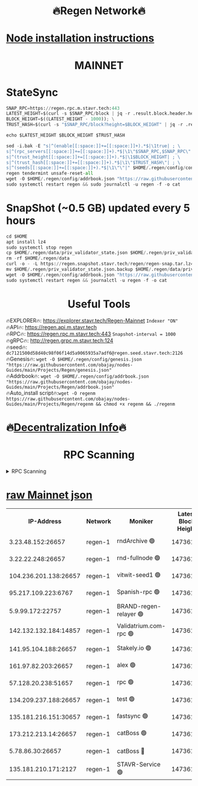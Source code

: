 <h1 align="center"> 🔥Regen Network🔥</h1>

[Node installation instructions](https://github.com/obajay/nodes-Guides/tree/main/Projects/Regen)
=
<h1 align="center"> MAINNET</h1>

# StateSync
```python
SNAP_RPC=https://regen.rpc.m.stavr.tech:443
LATEST_HEIGHT=$(curl -s $SNAP_RPC/block | jq -r .result.block.header.height); \
BLOCK_HEIGHT=$((LATEST_HEIGHT - 1000)); \
TRUST_HASH=$(curl -s "$SNAP_RPC/block?height=$BLOCK_HEIGHT" | jq -r .result.block_id.hash)

echo $LATEST_HEIGHT $BLOCK_HEIGHT $TRUST_HASH

sed -i.bak -E "s|^(enable[[:space:]]+=[[:space:]]+).*$|\1true| ; \
s|^(rpc_servers[[:space:]]+=[[:space:]]+).*$|\1\"$SNAP_RPC,$SNAP_RPC\"| ; \
s|^(trust_height[[:space:]]+=[[:space:]]+).*$|\1$BLOCK_HEIGHT| ; \
s|^(trust_hash[[:space:]]+=[[:space:]]+).*$|\1\"$TRUST_HASH\"| ; \
s|^(seeds[[:space:]]+=[[:space:]]+).*$|\1\"\"|" $HOME/.regen/config/config.toml
regen tendermint unsafe-reset-all
wget -O $HOME/.regen/config/addrbook.json "https://raw.githubusercontent.com/obajay/nodes-Guides/main/Projects/Regen/addrbook.json"
sudo systemctl restart regen && sudo journalctl -u regen -f -o cat
```
# SnapShot (~0.5 GB) updated every 5 hours
```python
cd $HOME
apt install lz4
sudo systemctl stop regen
cp $HOME/.regen/data/priv_validator_state.json $HOME/.regen/priv_validator_state.json.backup
rm -rf $HOME/.regen/data
curl -o - -L https://regen.snapshot.stavr.tech/regen/regen-snap.tar.lz4 | lz4 -c -d - | tar -x -C $HOME/.regen --strip-components 2
mv $HOME/.regen/priv_validator_state.json.backup $HOME/.regen/data/priv_validator_state.json
wget -O $HOME/.regen/config/addrbook.json "https://raw.githubusercontent.com/obajay/nodes-Guides/main/Projects/Regen/addrbook.json"
sudo systemctl restart regen && journalctl -u regen -f -o cat
```

 <h1 align="center"> Useful Tools</h1>

🔥EXPLORER🔥:     https://explorer.stavr.tech/Regen-Mainnet        `Indexer "ON"` \
🔥API🔥:          https://regen.api.m.stavr.tech \
🔥RPC🔥:          https://regen.rpc.m.stavr.tech:443              `Snapshot-interval = 1000` \
🔥gRPC🔥:         http://regen.grpc.m.stavr.tech:124 \
🔥seed🔥:      `dc7121500d58d40c98f06f14d5a9065935a7adf6@regen.seed.stavr.tech:2126` \
🔥Genesis🔥:   `wget -O $HOME/.regen/config/genesis.json "https://raw.githubusercontent.com/obajay/nodes-Guides/main/Projects/Regen/genesis.json"` \
🔥Addrbook🔥:  `wget -O $HOME/.regen/config/addrbook.json "https://raw.githubusercontent.com/obajay/nodes-Guides/main/Projects/Regen/addrbook.json"` \
🔥Auto_install script🔥:`wget -O regenm https://raw.githubusercontent.com/obajay/nodes-Guides/main/Projects/Regen/regenm && chmod +x regenm && ./regenm`

🔥[Decentralization Info](https://github.com/obajay/StateSync-snapshots/tree/main/Projects/Regen/Decentralization)🔥
=
<h1 align="center"> RPC Scanning</h1>

<details>
<summary>RPC Scanning</summary>

<h2 align="center"> We scan nodes in real time every 4 hours. And we provide the final result of RPC endpoints.
We cannot influence the operation of these nodes in any way. </h2>


```python
If Voting Power is higher than 0 --> then the Node is a validator of the network and may be subject to attack and be a potential threat to the chain.
```
```python
We marked such validators with a red symbol
```

</details>

[raw Mainnet json](https://rpc-check.regenm.stavr.tech/regenm/rpc-regenm-result.json)
=


<table><tr><th>IP-Address</th><th>Network</th><th>Moniker</th><th>Latest Block Height</th><th>Earliest Block Height</th><th>Catching Up</th><th>Tx Index</th><th>Voting Power</th><th>Scan Time</th></tr><tr><td>3.23.48.152:26657</td><td>regen-1</td><td>rndArchive 🟢</td><td>14736158</td><td>1</td><td>False</td><td>on</td><td>0</td><td>2024-02-17T12:46:35.049756377UTC</td></tr><tr><td>3.22.22.248:26657</td><td>regen-1</td><td>rnd-fullnode 🟢</td><td>14736157</td><td>4134001</td><td>False</td><td>on</td><td>0</td><td>2024-02-17T12:46:32.231459641UTC</td></tr><tr><td>104.236.201.138:26657</td><td>regen-1</td><td>vitwit-seed1 🟢</td><td>14736152</td><td>8943001</td><td>False</td><td>on</td><td>0</td><td>2024-02-17T12:46:04.313217054UTC</td></tr><tr><td>95.217.109.223:6767</td><td>regen-1</td><td>Spanish-rpc 🟢</td><td>14736161</td><td>10068001</td><td>False</td><td>on</td><td>0</td><td>2024-02-17T12:46:53.369642031UTC</td></tr><tr><td>5.9.99.172:22757</td><td>regen-1</td><td>BRAND-regen-relayer 🟢</td><td>14736161</td><td>10782501</td><td>False</td><td>on</td><td>0</td><td>2024-02-17T12:46:56.012418212UTC</td></tr><tr><td>142.132.132.184:14857</td><td>regen-1</td><td>Validatrium.com-rpc 🟢</td><td>14736161</td><td>11175001</td><td>False</td><td>on</td><td>0</td><td>2024-02-17T12:46:55.767173292UTC</td></tr><tr><td>141.95.104.188:26657</td><td>regen-1</td><td>Stakely.io 🟢</td><td>14736156</td><td>13442501</td><td>False</td><td>on</td><td>0</td><td>2024-02-17T12:46:23.295444032UTC</td></tr><tr><td>161.97.82.203:26657</td><td>regen-1</td><td>alex 🟢</td><td>14736159</td><td>13992001</td><td>False</td><td>on</td><td>0</td><td>2024-02-17T12:46:42.487441018UTC</td></tr><tr><td>57.128.20.238:51657</td><td>regen-1</td><td>rpc 🟢</td><td>14736160</td><td>13992001</td><td>False</td><td>on</td><td>0</td><td>2024-02-17T12:46:48.870795647UTC</td></tr><tr><td>134.209.237.188:26657</td><td>regen-1</td><td>test 🟢</td><td>14736163</td><td>13992001</td><td>False</td><td>on</td><td>0</td><td>2024-02-17T12:47:06.638892978UTC</td></tr><tr><td>135.181.216.151:30657</td><td>regen-1</td><td>fastsync 🟢</td><td>14736159</td><td>14457001</td><td>False</td><td>off</td><td>0</td><td>2024-02-17T12:46:42.186583130UTC</td></tr><tr><td>173.212.213.14:26657</td><td>regen-1</td><td>catBoss 🟢</td><td>14736158</td><td>14577001</td><td>False</td><td>on</td><td>0</td><td>2024-02-17T12:46:35.347030195UTC</td></tr><tr><td>5.78.86.30:26657</td><td>regen-1</td><td>catBoss 🔴</td><td>14736165</td><td>14650701</td><td>False</td><td>on</td><td>9096168273</td><td>2024-02-17T12:47:15.900207764UTC</td></tr><tr><td>135.181.210.171:2127</td><td>regen-1</td><td>STAVR-Service 🟢</td><td>14736165</td><td>14734001</td><td>False</td><td>on</td><td>0</td><td>2024-02-17T12:47:20.350358356UTC</td></tr></table>